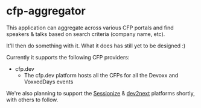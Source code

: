 # cfp-aggregator

This application can aggregate across various CFP portals and find speakers & talks based on search criteria (company name, etc).

It'll then do something with it. What it does has still yet to be designed :)

Currently it supports the following CFP providers:
- cfp.dev
    - The cfp.dev platform hosts all the CFPs for all the Devoxx and VoxxedDays events

We're also planning to support the [Sessionize](https://www.sessionize.com) & [dev2next](https://www.dev2next) platforms shortly, with others to follow.